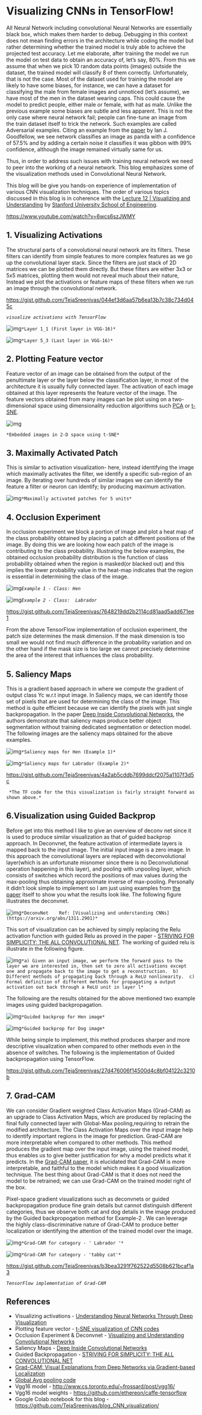 # Visualizing CNNs in TensorFlow!

All Neural Network including convolutional Neural Networks are essentially black box, which makes them harder to debug. Debugging in this context does not mean finding errors in the architecture while coding the model but rather determining whether the trained model is truly able to achieve the projected test accuracy. Let me elaborate, after training the model we run the model on test data to obtain an accuracy of, let’s say, 80%. From this we assume that when we pick 10 random data points (images) outside the dataset, the trained model will classify 8 of them correctly. Unfortunately, that is not the case. Most of the dataset used for training the model are likely to have some biases, for instance, we can have a dataset for classifying the male from female images and unnoticed (let’s assume), we have most of the men in the dataset wearing caps. This could cause the model to predict people, either male or female, with hat as male. Unlike the previous example some biases are subtle and less apparent. This is not the only case where neural network fail; people can fine-tune an image from the train dataset itself to trick the network. Such examples are called Adversarial examples. Citing an example from the [paper](https://arxiv.org/abs/1412.6572) by Ian J. Goodfellow, we see network classifies an image as panda with a confidence of 57.5% and by adding a certain noise it classifies it was gibbon with 99% confidence, although the image remained virtually same for us. 

Thus, in order to address such issues with training neural network we need to peer into the working of a neural network. This blog emphasizes some of the visualization methods used in Convolutional Neural Network.

 This blog will be give you hands-on experience of implementation of various CNN visualization techniques. The order of various topics discussed in this blog is in coherence with the [Lecture 12 | Visualizing and Understanding](https://www.youtube.com/watch?v=6wcs6szJWMY) by [Stanford University School of Engineering](https://www.youtube.com/user/stanfordeng). 

https://www.youtube.com/watch?v=6wcs6szJWMY

## 1. Visualizing Activations

 The structural parts of a convolutional neural network are its filters. These filters can identify from simple features to more complex features as we go up the convolutional layer stack. Since the filters are just stack of 2D matrices we can be plotted them directly. But these filters are either 3x3 or 5x5 matrices, plotting them would not reveal much about their nature, Instead we plot the activations or feature maps of these filters when we run an image through the convolutional network. 

https://gist.github.com/TejaSreenivas/044ef3d6aa57b6ea13b7c38c734d045c

*`visualize activations with TensorFlow`*

![img](https://raw.githubusercontent.com/TejaSreenivas/blog_CNN_visualization/master/outputs/layer_1_1-2.png)`*Layer 1_1 (First layer in VGG-16)*`

![img](https://raw.githubusercontent.com/TejaSreenivas/blog_CNN_visualization/master/outputs/layer_5_3-2.png)`*Layer 5_3 (Last layer in VGG-16)*`

## 2. Plotting Feature vector

 Feature vector of an image can be obtained from the output of the penultimate layer or the layer below the classification layer, in most of the architecture it is usually fully connected layer. The activation of each image obtained at this layer represents the feature vector of the image. The feature vectors obtained from many images can be plot using on a two-dimensional space using dimensionality reduction algorithms such [PCA](https://en.wikipedia.org/wiki/Principal_component_analysis) or [t-SNE](https://en.wikipedia.org/wiki/T-distributed_stochastic_neighbor_embedding). 

![img](https://cs.stanford.edu/people/karpathy/cnnembed/cnn_embed_4k.jpg)

```
*Embedded images in 2-D space using t-SNE* 
```

## 3. Maximally Activated Patch

This is similar to activation visualization- here, instead identifying the image which maximally activates the filter, we identify a specific sub-region of an image. By iterating over hundreds of similar images we can identify  the feature a filter or neuron can identify; by producing maximum activation. 

![img](https://raw.githubusercontent.com/TejaSreenivas/blog_CNN_visualization/master/outputs/download.jpg)`*Maximally activated patches for 5 units*`

## 4. Occlusion Experiment

In occlusion experiment we block a portion of image and plot a heat map of the class probability obtained by placing a patch at different positions of the image. By doing this we are looking how each patch of the image is contributing to the class probability. Illustrating the below examples, the obtained occlusion probability distribution is the function of class probability obtained when the region is masked(or blacked out) and this implies the lower probability value in the heat-map indicates that the region is essential in determining the class of the image. 

![img](https://raw.githubusercontent.com/TejaSreenivas/blog_CNN_visualization/master/outputs/download-6.png)*`Example 1 - Class: Hen`*



![img](https://raw.githubusercontent.com/TejaSreenivas/blog_CNN_visualization/master/outputs/download-7.png)*`Example 2 - Class:  Labrador `*



https://gist.github.com/TejaSreenivas/7648219dd2b2114cd81aad5add671ee1

From the above TensorFlow implementation of occlusion experiment, the patch size determines the mask dimension. If the mask dimension is too small we would not find much difference in the probability variation and on the other hand if the mask size is too large we cannot precisely determine the area of the interest that influences the class probability. 

## 5. Saliency Maps

This is a gradient based approach in where we compute the gradient of output class Yc w.r.t input image. In Saliency maps, we can identify those set of pixels that are used for determining the class of the image. This method is quite efficient because we can identify the pixels with just single backpropagation. In the paper  [Deep Inside Convolutional Networks](https://arxiv.org/abs/1312.6034), the authors demonstrate that saliency maps produce better object segmentation without training dedicated segmentation or detection model. The following images are the saliency maps obtained for the above examples. 

![img](https://raw.githubusercontent.com/TejaSreenivas/blog_CNN_visualization/master/outputs/download-8.png)`*Saliency maps for Hen (Example 1)*`



![img](https://raw.githubusercontent.com/TejaSreenivas/blog_CNN_visualization/master/outputs/download-9.png)`*Saliency maps for Labrador (Example 2)*`





https://gist.github.com/TejaSreenivas/4a2ab5cddb7699ddcf2075a1107f3d5c

```
 *The TF code for the this visualization is fairly straight forward as shown above.* 
```

## 6.Visualization using Guided Backprop

Before get into this method I like to give an overview of deconv net since it is used to produce similar visualization as that of guided backprop approach. In Deconvnet, the feature activation of intermediate layers is mapped back to the input image. The initial input image is a zero image. In this approach the convolutional layers are replaced with deconvolutional layer(which is an unfortunate misnomer since there is no Deconvolutional operation happening in this layer), and pooling with unpooling layer, which consists of switches which record the positions of max values during the max-pooling thus obtaining approximate inverse of max-pooling. Personally it didn’t look simple to implement so I am just using examples from [the paper](https://arxiv.org/abs/1311.2901) itself to show you what the results look like. The following figure illustrates the deconvnet. 

![img](https://raw.githubusercontent.com/TejaSreenivas/blog_CNN_visualization/master/outputs/screen-shot-2016-06-15-at-10-32-01-am.png)`*DeconvNet   
Ref: [Visualizing and understanding CNNs](https://arxiv.org/abs/1311.2901)*`

This sort of visualization can be achieved by simply replacing the Relu activation function with guided Relu as proved in the paper - [STRIVING FOR SIMPLICITY: THE ALL CONVOLUTIONAL NET](https://arxiv.org/abs/1412.6806). The working of guided relu is illustrate in the following figure. 

![img](https://raw.githubusercontent.com/TejaSreenivas/blog_CNN_visualization/master/outputs/0934a65fc4bb4720b653ba8c4d301ea7.png)`*a) Given an input image, we perform the forward pass to the layer we are interested in, then set to zero all activations except one and propagate back to the image to get a reconstruction. 
b) Different methods of propagating back through a ReLU nonlinearity. 
c) Formal definition of different methods for propagating a output activation out back through a ReLU unit in layer l* `

The following are the results obtained for the above mentioned two example images using guided backpropagation. 

![img](https://raw.githubusercontent.com/TejaSreenivas/blog_CNN_visualization/master/outputs/download-16.png)`*Guided backprop for Hen image*`

![img](https://raw.githubusercontent.com/TejaSreenivas/blog_CNN_visualization/master/outputs/download-14.png)`*Guided backprop for Dog image*`

While being simple to implement, this method produces sharper and more descriptive visualization when compared to other methods even in the absence of switches. The following is the implementation of Guided backpropagation using TensorFlow.

https://gist.github.com/TejaSreenivas/27d476006f14500d4c8bf04122c3210b

## 7. Grad-CAM

We can consider Gradient weighted Class Activation Maps (Grad-CAM) as an upgrade to Class Activation Maps, which are produced by replacing the final fully connected layer with Global-Max pooling,requiring to retrain the modified architecture. The Class Activation Maps over the input image help to identify important regions in the image for prediction. Grad-CAM are more interpretable when compared to other methods. This method produces the gradient map over the input image, using the trained model, thus enables us to give better justification for why a model predicts what it predicts. In the [Grad-CAM paper](https://arxiv.org/abs/1610.02391), it is elucidated that Grad-CAM is more interpretable, and faithful to the model which makes it a good visualization technique. The best thing about Grad-CAM is that it does not need the model to be retrained; we can use Grad-CAM on the trained model right of the box.

 Pixel-space gradient visualizations such as deconvnets or guided backpropagation produce fine grain details but cannot distinguish different categories, thus we observe both cat and dog details in the image produced by the Guided backpropogation method for Example-2 . We can leverage the highly class-discriminative nature of Grad-CAM to produce better localization or identifying the attention of the trained model over the image.  

![img](https://raw.githubusercontent.com/TejaSreenivas/blog_CNN_visualization/master/outputs/download-19.png)`*Grad-CAM for category - ' Labrador '*`

![img](https://raw.githubusercontent.com/TejaSreenivas/blog_CNN_visualization/master/outputs/download-18.png)`*Grad-CAM for category - 'tabby cat'*`

https://gist.github.com/TejaSreenivas/b3bea3291f762522d5508b621bcaf1a3

*`TensorFlow implementation of Grad-CAM`*

## References

- Visualizing activations - [Understanding Neural Networks Through Deep Visualization](https://arxiv.org/abs/1506.06579)
- Plotting feature vector - [t-SNE visualization of CNN codes](https://cs.stanford.edu/people/karpathy/cnnembed/)
- Occlusion Experiment & Deconvnet - [Visualizing and Understanding Convolutional Networks](https://arxiv.org/abs/1311.2901)
- Saliency Maps -  [Deep Inside Convolutional Networks](https://arxiv.org/abs/1312.6034) 
- Guided Backpropagation - [STRIVING FOR SIMPLICITY: THE ALL CONVOLUTIONAL NET](https://arxiv.org/abs/1412.6806) 
-  [Grad-CAM: Visual Explanations from Deep Networks via Gradient-based Localization](https://arxiv.org/abs/1610.02391)
- [Global Avg pooling code](https://deepvision-tensorflow.readthedocs.io/en/latest/_modules/tensorcv/models/layers.html)
- Vgg16 model -   http://www.cs.toronto.edu/~frossard/post/vgg16/
- Vgg16 model weights -  https://github.com/ethereon/caffe-tensorflow 
- Google Colab notebook for this blog -  https://github.com/TejaSreenivas/blog_CNN_visualization/ 